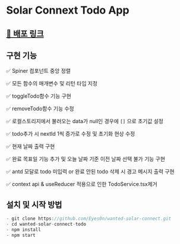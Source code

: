 # Solar Connext Todo App

## [🔗 배포 링크](https://solar-connect-todo-app.netlify.app)

## 구현 기능

✅ Spiner 컴포넌트 중앙 정렬

✅ 모든 함수의 매개변수 및 리턴 타입 지정

✅ toggleTodo함수 기능 구현

✅ removeTodo함수 기능 수정

✅ 로컬스토리지에서 불러오는 data가 null인 경우에 `[]` 으로 초기값 설정

✅ todo추가 시 nextId 1씩 증가로 수정 및 초기화 현상 수정

✅ 현재 날짜 출력 구현

✅ 완료 목표일 기능 추가 및 오늘 날짜 기준 이전 날짜 선택 불가 기능 구현

✅ antd 모달로 todo 미입력 or 완료 안된 todo 삭제 시 경고 메시지 출력 구현

✅ context api & useReducer 적용으로 인한 TodoService.tsx제거

## 설치 및 시작 방법

```js
- git clone https://github.com/Eyes0n/wanted-solar-connect.git
- cd wanted-solar-connect-todo
- npm install
- npm start
```
